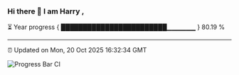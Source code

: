 ### Hi there 👋 I am Harry , 

⏳ Year progress { ████████████████████████▁▁▁▁▁▁ } 80.19 %

---

⏰ Updated on Mon, 20 Oct 2025 16:32:34 GMT

![Progress Bar CI](https://github.com/duykhang68/duykhang68/workflows/Progress%20Bar%20CI/badge.svg)

